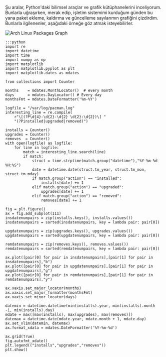 <!--
.. date: 2012-01-08 00:22:00
.. slug: arch-linux-paket-grafigi
.. title: Arch Linux Paket Grafiği
.. description: numpy ve matplotlib kullanarak görselleştirmek için, bir kayıt dosyasından veriler alınıyor. Python ile grafik çizme örneği görmek için okuyun.
-->


Şu aralar, Python'daki bilimsel araçlar ve grafik kütüphanelerini
inceliyorum. Bunlarla uğraşırken, merak edip, işletim sistemimi kurduğum
günden bu yana paket ekleme, kaldırma ve güncelleme sayılarımın
grafiğini çizdirdim. Bunlarla ilgilenenler, aşağıdaki örneğe göz atmak
isteyebilirler. <!-- TEASER_END -->


![Arch Linux Packages Graph](/images/package-graph.png)



    :::python
    import re
    import datetime
    import time
    import numpy as np
    import matplotlib
    import matplotlib.pyplot as plt
    import matplotlib.dates as mdates
    
    from collections import Counter
    
    months    = mdates.MonthLocator()  # every month
    days      = mdates.DayLocator() # Every day
    monthsFmt = mdates.DateFormatter('%m-%Y')
    
    logfile = "/var/log/pacman.log"
    interesting_line = re.compile(
        r"\[(?P\d{4}-\d{2}-\d{2} \d{2}:\d{2})\] "
        "(?Pinstalled|upgraded|removed)")
    
    installs = Counter()
    upgrades = Counter()
    removes  = Counter()
    with open(logfile) as logfile:
        for line in logfile:
            match = interesting_line.search(line)
            if match:
                struct = time.strptime(match.group("datetime"),"%Y-%m-%d %H:%S")
                date = datetime.date(struct.tm_year, struct.tm_mon, struct.tm_mday)
                if match.group("action") == "installed":
                    installs[date] += 1
                elif match.group("action") == "upgraded":
                    upgrades[date] += 1
                elif match.group("action") == "removed":
                    removes[date] += 1
    
    fig = plt.figure()
    ax = fig.add_subplot(111)
    insdatenumpairs = zip(installs.keys(), installs.values())
    insdatenumpairs = sorted(insdatenumpairs, key = lambda pair: pair[0])
    
    upgdatenumpairs = zip(upgrades.keys(), upgrades.values())
    upgdatenumpairs = sorted(upgdatenumpairs, key = lambda pair: pair[0])
    
    remdatenumpairs = zip(removes.keys(), removes.values())
    remdatenumpairs = sorted(remdatenumpairs, key = lambda pair: pair[0])
    
    ax.plot([pair[0] for pair in insdatenumpairs],[pair[1] for pair in insdatenumpairs],"b")
    ax.plot([pair[0] for pair in upgdatenumpairs],[pair[1] for pair in upgdatenumpairs],"g")
    ax.plot([pair[0] for pair in remdatenumpairs],[pair[1] for pair in remdatenumpairs],"y")
    
    ax.xaxis.set_major_locator(months)
    ax.xaxis.set_major_formatter(monthsFmt)
    ax.xaxis.set_minor_locator(days)
    
    datemin = datetime.datetime(min(installs).year, min(installs).month -1, min(installs).day)
    mdate = max([max(installs), max(upgrades), max(removes)])
    datemax = datetime.date(mdate.year, mdate.month + 1, mdate.day)
    ax.set_xlim(datemin, datemax)
    ax.format_xdata = mdates.DateFormatter('%Y-%m-%d')
    
    ax.grid(True)
    fig.autofmt_xdate()
    plt.legend(("installs","upgrades","removes"))
    plt.show()